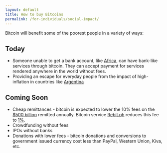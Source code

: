 ```yaml
---
layout: default
title: How to buy Bitcoins
permalink: /for-individuals/social-impact/
---
```


Bitcoin will benefit some of the poorest people in a variety of ways:


## Today
 * Someone unable to get a bank account, like  [Africa][africaUnbanked], can have bank-like services through bitcoin. They can accept payment for services rendered anywhere in the world without fees.
 * Providing an escape for everyday people from the impact of high-inflation in countries like [Argentina][ArgentinaInflation]

## Coming Soon
 * Cheap remittances - bitcoin is expected to lower the 10% fees on the [$500 billion][500B] remitted annually. Bitcoin service [Rebit.ph](https://rebit.ph/) reduces this fee to [1%][lowFee].
 * Crowdfunding without fees
 * IPOs without banks 
 * Donations with lower fees - bitcoin donations and conversions to government issued currency cost less than PayPal, Western Union, Kiva, etc.


 [africaUnbanked]: http://www.smartplanet.com/blog/global-observer/whos-meeting-the-needs-of-unbanked-africans-hint-not-banks/

 [ArgentinaInflation]: http://www.economist.com/blogs/americasview/2014/02/inflation-argentina

 [lowFee]: http://www.coindesk.com/philippines-startups-fulfil-bitcoins-remittance-promise/

 [500B]: http://remittanceprices.worldbank.org/en/about-remittance-prices-worldwide